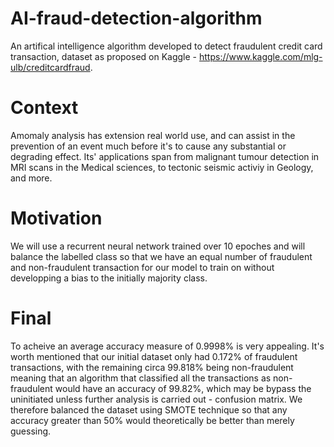 # AI-fraud-detection-algorithm

An artifical intelligence algorithm developed to detect fraudulent credit card transaction, dataset as proposed on Kaggle - https://www.kaggle.com/mlg-ulb/creditcardfraud.

# Context
Amomaly analysis has extension real world use, and can assist in the prevention of an event much before it's to cause any substantial or degrading effect. Its' applications span from malignant tumour detection in MRI scans in the Medical sciences, to tectonic seismic activiy in Geology, and more.

# Motivation
We will use a recurrent neural network trained over 10 epoches and will balance the labelled class so that we have an equal number of fraudulent and non-fraudulent transaction for our model to train on without developping a bias to the initially majority class.

# Final
To acheive an average accuracy measure of 0.9998% is very appealing. It's worth mentioned that our initial dataset only had 0.172% of fraudulent transactions, with the remaining circa 99.818% being non-fraudulent meaning that an algorithm that classified all the transactions as non-fraudulent would have an accuracy of 99.82%, which may be bypass the uninitiated unless further analysis is carried out - confusion matrix. We therefore balanced the dataset using SMOTE technique so that any accuracy greater than 50% would theoretically be better than merely guessing.
